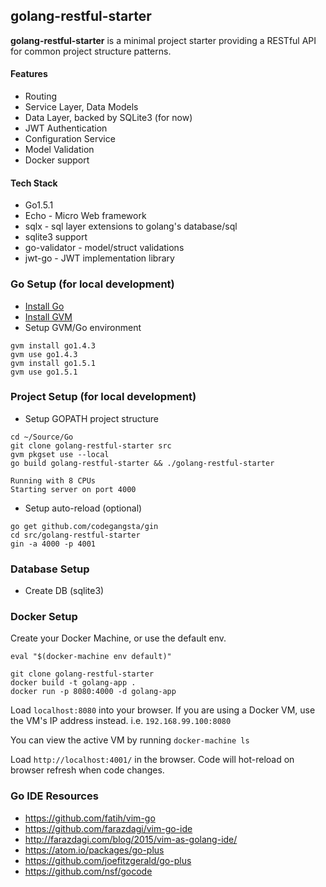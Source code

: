 ## golang-restful-starter

**golang-restful-starter** is a minimal project starter providing a RESTful API for common project structure patterns.

#### Features
* Routing
* Service Layer, Data Models
* Data Layer, backed by SQLite3 (for now)
* JWT Authentication
* Configuration Service
* Model Validation
* Docker support


#### Tech Stack
* Go1.5.1
* Echo - Micro Web framework
* sqlx - sql layer extensions to golang's database/sql
* sqlite3 support
* go-validator - model/struct validations
* jwt-go - JWT implementation library


### Go Setup (for local development)
* [Install Go](https://golang.org/dl/)
* [Install GVM](https://github.com/moovweb/gvm)
* Setup GVM/Go environment
```
gvm install go1.4.3
gvm use go1.4.3
gvm install go1.5.1
gvm use go1.5.1
```


### Project Setup (for local development)

* Setup GOPATH project structure
```
cd ~/Source/Go
git clone golang-restful-starter src
gvm pkgset use --local
go build golang-restful-starter && ./golang-restful-starter
```
```
Running with 8 CPUs
Starting server on port 4000
```

* Setup auto-reload (optional)
```
go get github.com/codegangsta/gin
cd src/golang-restful-starter
gin -a 4000 -p 4001
```

### Database Setup
* Create DB (sqlite3)


### Docker Setup

Create your Docker Machine, or use the default env.

`eval "$(docker-machine env default)"`

```
git clone golang-restful-starter
docker build -t golang-app .
docker run -p 8080:4000 -d golang-app
```

Load `localhost:8080` into your browser. If you are using a Docker VM, use the VM's IP address instead. i.e. `192.168.99.100:8080`

You can view the active VM by running `docker-machine ls`

Load `http://localhost:4001/` in the browser. Code will hot-reload on browser refresh when code changes.



### Go IDE Resources
* https://github.com/fatih/vim-go
* https://github.com/farazdagi/vim-go-ide
* http://farazdagi.com/blog/2015/vim-as-golang-ide/
* https://atom.io/packages/go-plus
* https://github.com/joefitzgerald/go-plus
* https://github.com/nsf/gocode
